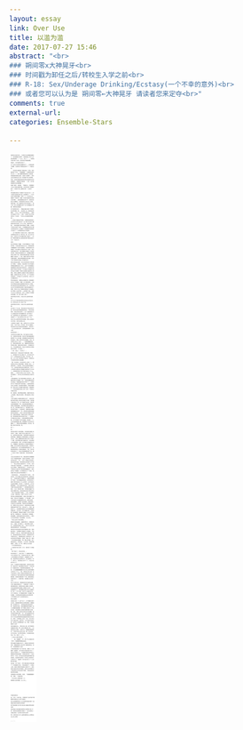 ```yaml
---
layout: essay
link: Over Use
title: 以滥为滥
date: 2017-07-27 15:46
abstract: "<br>
### 朔间零x大神晃牙<br>
### 时间戳为卸任之后/转校生入学之前<br>
### R-18: Sex/Underage Drinking/Ecstasy(一个不幸的意外)<br>
### 或者您可以认为是 朔间零←大神晃牙 请读者您来定夺<br>"
comments: true
external-url:
categories: Ensemble-Stars

---
```

![over use](/assets/overuse.png)
